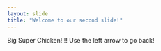 ```yaml
---
layout: slide
title: "Welcome to our second slide!"
---
```

Big Super Chicken!!!!
Use the left arrow to go back!
